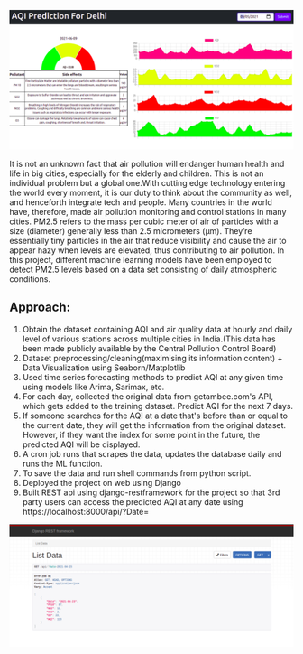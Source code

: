 ![screenshot](ssmain.png)

It is not an unknown fact that air pollution will endanger human health and life in big
cities, especially for the elderly and children. This is not an individual problem but a
global one.With cutting edge technology entering the world every moment, it is our duty
to think about the community as well, and henceforth integrate tech and people. Many
countries in the world have, therefore, made air pollution monitoring and control stations
in many cities.
PM2.5 refers to the mass per cubic meter of air of particles with a size (diameter)
generally less than 2.5 micrometers (μm). They’re essentially tiny particles in the air that
reduce visibility and cause the air to appear hazy when levels are elevated, thus
contributing to air pollution. In this project, different machine learning models have been
employed to detect PM2.5 levels based on a data set consisting of daily atmospheric
conditions.

## Approach:
1. Obtain the dataset containing AQI and air quality data at hourly and daily level
of various stations across multiple cities in India.(This data has been made
publicly available by the Central Pollution Control Board)
2. Dataset preprocessing/cleaning(maximising its information content) + Data
Visualization using Seaborn/Matplotlib
3. Used time series forecasting methods to predict AQI at any given time using models like Arima, Sarimax, etc.
4. For each day, collected the original data from getambee.com's API, which gets added to the training dataset.  Predict AQI for the next 7 days.
5. If someone searches for the AQI at a date that's before than or equal to the current date, they will get the information from the original dataset. However, if they want the index for some point in the future, the predicted AQI will be displayed.
6. A cron job runs that scrapes the data, updates the database daily and runs the ML function.
7. To save the data and run shell commands from python script.
8. Deployed the project on web using Django
9. Built REST api using django-restframework for the project so that 3rd party users can access the predicted AQI at any date using https://localhost:8000/api/?Date=

![screenshot](apiss.png)
